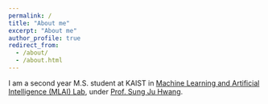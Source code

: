 ```yaml
---
permalink: /
title: "About me"
excerpt: "About me"
author_profile: true
redirect_from: 
  - /about/
  - /about.html
---
```


I am a second year M.S. student at KAIST in [Machine Learning and Artificial Intelligence (MLAI) Lab](https://www.mlai-kaist.com/), under [Prof. Sung Ju Hwang](http://www.sungjuhwang.com/).
